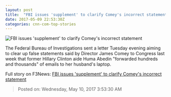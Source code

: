 ```yaml
---
layout: post
title:  "FBI issues 'supplement' to clarify Comey's incorrect statement"
date: 2017-05-09 22:53:30Z
categories: cnn-com-top-stories
---
```


![FBI issues 'supplement' to clarify Comey's incorrect statement](http://i2.cdn.cnn.com/cnnnext/dam/assets/170309164539-james-comey-0908-super-tease.jpg)

The Federal Bureau of Investigations sent a letter Tuesday evening aiming to clear up false statements said by Director James Comey to Congress last week that former Hillary Clinton aide Huma Abedin "forwarded hundreds and thousands" of emails to her husband's laptop.


Full story on F3News: [FBI issues 'supplement' to clarify Comey's incorrect statement](http://www.f3nws.com/n/bkHqsB)

> Posted on: Wednesday, May 10, 2017 3:53:30 AM
